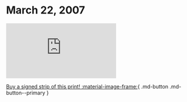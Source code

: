 # March 22, 2007

![](https://www.achewood.com/comic.php?date=03222007)

[Buy a signed strip of this print! :material-image-frame:](https://achewood-holiday-pop-up.myshopify.com/products/strip#03222007){ .md-button .md-button--primary }
